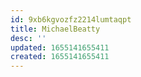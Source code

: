 ```yaml
---
id: 9xb6kgvozfz2214lumtaqpt
title: MichaelBeatty
desc: ''
updated: 1655141655411
created: 1655141655411
---
```


